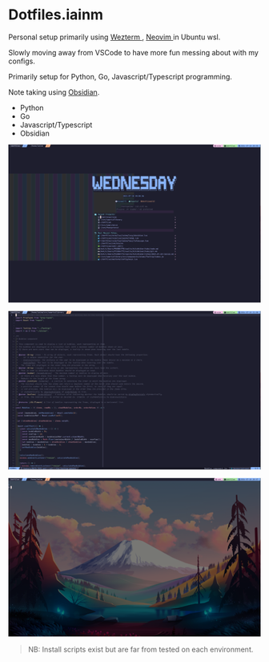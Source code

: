 # Dotfiles.iainm

Personal setup primarily using [ Wezterm ]( https://wezfurlong.org/wezterm/index.html ),
[ Neovim ]( https://neovim.io/ ) in Ubuntu wsl.

Slowly moving away from VSCode to have more fun messing about with my configs.

Primarily setup for Python, Go, Javascript/Typescript programming.

Note taking using [Obsidian](https://obsidian.md).

* Python
* Go
* Javascript/Typescript
* Obsidian

![Neovim tmux home](./assets/neovim_tmux_home.png)

![Neovim file editing](./assets/neovim_file_edit.png)

![Wezterm](./assets/wezterm.png)

> NB: Install scripts exist but are far from tested on each environment.
